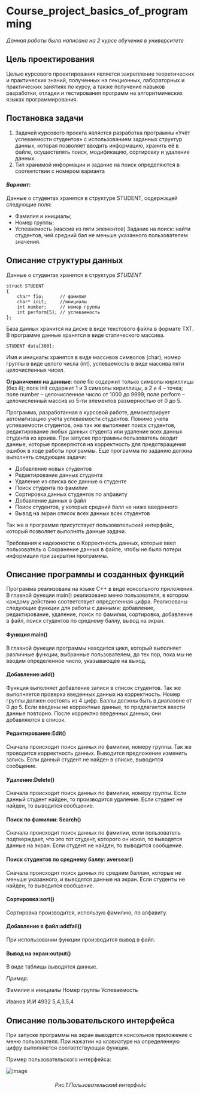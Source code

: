 # Course_project_basics_of_programming
*Данная работы была написана на 2 курсе обучения в университете*

## Цель проектирования
Целью курсового проектирования является закрепление теоретических и практических знаний, полученных на лекционных, лабораторных и практических занятиях по курсу, а также получение навыков разработки, отладки и тестирования программ на алгоритмических языках программирования.
## Постановка задачи
1. Задачей курсового проекта является разработка программы «Учёт успеваемости студентов» с использованием заданных структур данных, которая позволяет вводить информацию, хранить её в файле, осуществлять поиск, модификацию, сортировку и удаление данных.
2. Тип хранимой информации и задание на поиск определяются в соответствии с номером варианта

#### *Вариант:*
Данные о студентах хранятся в структуре STUDENT, содержащей следующие поля:
- Фамилия и инициалы;
- Номер группы;
- Успеваемость (массив из пяти элементов)
Задание на поиск: найти студентов, чей средний бал не меньше указанного пользователем значения.


## Описание структуры данных
Данные о студентах хранятся в структуре *STUDENT*
````
struct STUDENT
{
	char* fio;		// фамилия 
	char* init;	 	//инициалы
	int number;		// номер группы
	int perform[5];	// успеваемость 
};
````
База данных хранится на диске в виде текстового файла в формате TXT. В программе данные хранятся в виде статического массива. 
````
STUDENT data[300];
````
Имя и инициалы хранятся в виде массивов символов (char), номер группы в виде целого числа (int), успеваемость в виде массива пяти целочисленных чисел.

**Ограничения на данные**: поле fio содержит только символы кириллицы (без ё); поле init содержит 1 и 3 символы кириллицы, а 2 и 4 – точка; поле number – целочисленное число от 1000 до 9999; поле perform – целочисленный массив из 5-ти элементов размерностью от 0 до 5.

Программа, разработанная в курсовой работе, демонстрирует автоматизацию учета успеваемости студентов. Помимо учета успеваемости студентов, она так же выполняет поиск студентов, редактирование любых данных студента или удаление всех данных студента из архива. При запуске программы пользователь вводит данные, которые проверяются на корректность для предотвращения ошибок в ходе работы программы. Еще программа по заданию должна выполнять следующие задачи:
-	Добавление новых студентов
-	Редактирование данных студента
-	Удаление из списка все данные о студенте
-	Поиск студента по фамилии
-	Сортировка данных студентов по алфавиту
-	Добавление данных в файл
-	Поиск студентов, у которых средний балл не ниже введенного
-	Вывод на экран список всех данных всех студентов

Так же в программе присутствует пользовательский интерфейс, который позволяет выполнять данные задачи.

Требования к надежности:
o	Корректность данных, которые ввел пользователь
o	Сохранение данных в файле, чтобы не было потери информации при закрытии программы.
## Описание программы и созданных функций
Программа реализована на языке С++ в виде консольного приложения. В главной функции main() реализовано меню пользователя, в котором каждому действию соответствует определенная цифра. Реализованы следующие функции для работы с данными: добавление, редактирование, удаление, поиск по фамилии, сортировка, добавление в файл, поиск студентов по среднему баллу, вывод на экран. 
#### Функция main()
В главной функции программы находится цикл, который выполняет различные функции, выбранные пользователем, до тех пор, пока мы не вводим определенное число, указывающее на выход.
#### Добавление:add()
Функция выполняет добавление записи в список студентов. Так же выполняется проверка введенных данных на корректность. Номер группы должен состоять из 4 цифр. Баллы должны быть в диапазоне от 0 до 5. Если введены не корректные данные, то предлагается ввести данные повторно. После корректно введенных данных, они добавляются в список.
#### Редактирование:Edit()
Сначала происходит поиск данных по фамилии, номеру группы. Так же проводится корректность данных. Выводится предложение  изменить запись. Если  данный студент не найден в списке, выводится сообщение. 
#### Удаление:Delete()
Сначала происходит поиск данных по фамилии, номеру группы. Если данный студент найден, то производится удаление. Если студент не найден, то выводится сообщение.
#### Поиск по фамилии: Search()
Сначала происходит поиск данных по фамилии,  если пользователь подтверждает, что это тот студент, которого он искал, то выводятся данные на экран. Если студент не найден, то выводится сообщение.
#### Поиск студентов по среднему баллу: aversear()
Сначала происходит поиск данных по средним баллам, которые не меньше указанного, и выводятся данные на экран. Если студенты не найден, то выводится сообщение.
#### Сортировка:sort()
Сортировка производится, использую фамилию, по алфавиту.
#### Добавление в файл:addfail()
При использовании функции производится вывод в файл.
#### Вывод на экран:output()
В виде таблицы выводятся данные.

*Пример:*

Фамилия и инициалы          Номер группы             Успеваемость

Иванов И.И                                   4932                         5,4,3,5,4
##	Описание пользовательского интерфейса
При запуске программы на экран выводится консольное приложение с меню пользователя. При нажатии на клавиатуре на определенную цифру выполняется соответствующая функция.

Пример пользовательского интерфейса:

![image](https://user-images.githubusercontent.com/79849850/233797497-3cd8acbb-7adc-4435-a468-7deb8194ee99.png)

<h6 align="center">Рис.1.Пользовательский интерфейс</h6>

